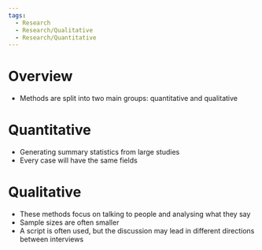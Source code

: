 ```yaml
---
tags:
  - Research
  - Research/Qualitative
  - Research/Quantitative
---
```

# Overview
- Methods are split into two main groups: quantitative and qualitative

# Quantitative
- Generating summary statistics from large studies
- Every case will have the same fields

# Qualitative
- These methods focus on talking to people and analysing what they say
- Sample sizes are often smaller
- A script is often used, but the discussion may lead in different directions between interviews